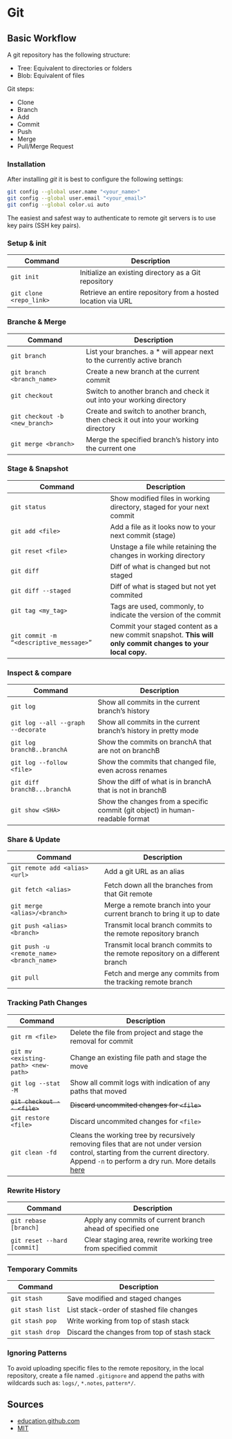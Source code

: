 # Git

## Basic Workflow

A git repository has the following structure:

- Tree: Equivalent to directories or folders
- Blob: Equivalent of files

Git steps:

- Clone
- Branch
- Add
- Commit
- Push
- Merge
- Pull/Merge Request

### Installation

After installing *git* it is best to configure the following settings:

```bash
git config --global user.name "<your_name>"
git config --global user.email "<your_email>"
git config --global color.ui auto
```

The easiest and safest way to authenticate to remote git servers is to use key pairs (SSH key pairs).

### Setup & init

|Command|Description|
|---|---|
|`git init`|Initialize an existing directory as a Git repository|
|`git clone <repo_link>`|Retrieve an entire repository from a hosted location via URL|

### Branche & Merge

|Command|Description|
|---|---|
|`git branch`|List your branches. a * will appear next to the currently active branch|
|`git branch <branch_name>`|Create a new branch at the current commit|
|`git checkout`|Switch to another branch and check it out into your working directory|
|`git checkout -b <new_branch>`|Create and switch to another branch, then check it out into your working directory|
|`git merge <branch>`|Merge the specified branch’s history into the current one|

### Stage & Snapshot

|Command|Description|
|---|---|
|`git status`|Show modified files in working directory, staged for your next commit|
|`git add <file>`|Add a file as it looks now to your next commit (stage)|
|`git reset <file>`|Unstage a file while retaining the changes in working directory|
|`git diff`|Diff of what is changed but not staged|
|`git diff --staged`|Diff of what is staged but not yet commited|
|`git tag <my_tag>`|Tags are used, commonly, to indicate the version of the commit|
|`git commit -m “<descriptive_message>”`|Commit your staged content as a new commit snapshot. **This will only commit changes to your local copy.**|

### Inspect & compare

|Command|Description|
|---|---|
|`git log`|Show all commits in the current branch’s history|
|`git log --all --graph --decorate`|Show all commits in the current branch’s history in pretty mode|
|`git log branchB..branchA`|Show the commits on branchA that are not on branchB|
|`git log --follow <file>`|Show the commits that changed file, even across renames|
|`git diff branchB...branchA`|Show the diff of what is in branchA that is not in branchB|
|`git show <SHA>`|Show the changes from a specific commit (git object) in human-readable format|

### Share & Update

|Command|Description|
|---|---|
|`git remote add <alias> <url>`|Add a git URL as an alias|
|`git fetch <alias>`|Fetch down all the branches from that Git remote|
|`git merge <alias>/<branch>`|Merge a remote branch into your current branch to bring it up to date|
|`git push <alias> <branch>`|Transmit local branch commits to the remote repository branch|`
|`git push -u <remote_name> <branch_name>`|Transmit local branch commits to the remote repository on a different branch|
|`git pull`|Fetch and merge any commits from the tracking remote branch|

### Tracking Path Changes

|Command|Description|
|---|---|
|`git rm <file>`|Delete the file from project and stage the removal for commit|
|`git mv <existing-path> <new-path>`|Change an existing file path and stage the move|
|`git log --stat -M`|Show all commit logs with indication of any paths that moved|
|~~`git checkout -- <file>`~~|~~Discard uncommited changes for `<file>`~~|
|`git restore <file>`|Discard uncommited changes for `<file>`|
|`git clean -fd`|Cleans the working tree by recursively removing files that are not under version control, starting from the current directory. Append `-n` to perform a dry run. More details [here](https://git-scm.com/docs/git-clean)|

### Rewrite History

|Command|Description|
|---|---|
|`git rebase [branch]`|Apply any commits of current branch ahead of specified one|
|`git reset --hard [commit]`|Clear staging area, rewrite working tree from specified commit|

### Temporary Commits

|Command|Description|
|---|---|
|`git stash`|Save modified and staged changes|
|`git stash list`|List stack-order of stashed file changes|
|`git stash pop`|Write working from top of stash stack|
|`git stash drop`|Discard the changes from top of stash stack|

### Ignoring Patterns

To avoid uploading specific files to the remote repository, in the local repository, create a file named `.gitignore` and append the paths with wildcards such as: `logs/`, `*.notes`, `pattern*/`.

## Sources

- [education.github.com](https://education.github.com/git-cheat-sheet-education.pdf)
- [MIT](https://missing.csail.mit.edu/2020/version-control/)
